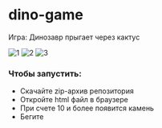 # dino-game
Игра: Динозавр прыгает через кактус

![1](https://user-images.githubusercontent.com/59352861/159954848-bd5200bf-e5a0-40e2-8812-a174355a6aed.JPG)
![2](https://user-images.githubusercontent.com/59352861/159954868-e778070e-1047-4c19-9584-203884eb9916.JPG)
![3](https://user-images.githubusercontent.com/59352861/159954879-cb485b4e-30c6-437f-87c9-556a8ba96481.JPG)

### Чтобы запустить:
+ Скачайте zip-архив репозитория
+ Откройте html файл в браузере
+ При счете 10 и более появится камень
+ Бегите
